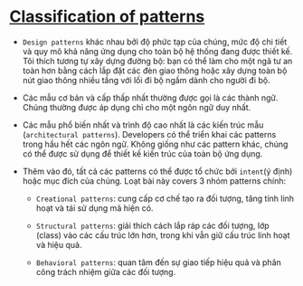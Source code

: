 # [Classification of patterns](https://refactoring.guru/design-patterns/classification)

- `Design patterns` khác nhau bởi độ phức tạp của chúng, mức độ chi tiết và quy mô khả năng ứng dụng cho toàn bộ hệ thống đang được thiết kế. Tôi thích tương tự xây dựng đường bộ: bạn có thể làm cho một ngã tư an toàn hơn bằng cách lắp đặt các đèn giao thông hoặc xây dựng toàn bộ nút giao thông nhiều tầng với lối đi bộ ngầm dành cho người đi bộ.

- Các mẫu cơ bản và cấp thấp nhất thường được gọi là các thành ngữ. Chúng thường được áp dụng chỉ cho một ngôn ngữ duy nhất.

- Các mẫu phổ biến nhất và trình độ cao nhất là các kiến trúc mẫu (`architectural patterns`). Developers có thể triển khai các patterns trong hầu hết các ngôn ngữ. Không giống như các pattern khác, chúng có thể được sử dụng để thiết kế kiến trúc của toàn bộ ứng dụng.

- Thêm vào đó, tất cả các patterns có thể được tổ chức bởi `intent`(ý định) hoặc mục đích của chúng. Loạt bài này covers 3 nhóm patterns chính:

  - `Creational patterns`: cung cấp cơ chế tạo ra đối tượng, tăng tính linh hoạt và tái sử dụng mã hiện có.

  - `Structural patterns`: giải thích cách lắp ráp các đối tượng, lớp (class) vào các cấu trúc lớn hơn, trong khi vẫn giữ cấu trúc linh hoạt và hiệu quả.

  - `Behavioral patterns`: quan tâm đến sự giao tiếp hiệu quả và phân công trách nhiệm giữa các đối tượng.
